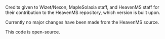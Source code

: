 Credits given to Wizet/Nexon, MapleSolaxia staff, and HeavenMS staff for their contribution to the HeavenMS repository, which version is built upon. 

Currently no major changes have been made from the HeavenMS source. 


This code is open-source.